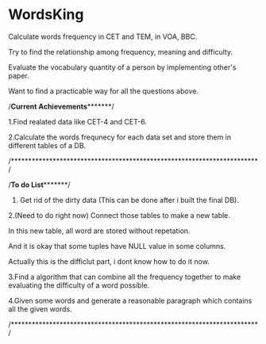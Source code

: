 # WordsKing
Calculate words frequency in CET and TEM, in VOA, BBC. 


Try to find the relationship among frequency, meaning and difficulty.


Evaluate the vocabulary quantity of a person by implementing other's paper.


Want to find a practicable way for all the questions above.

/**********************Current Achievements*****************************/

1.Find realated data like CET-4 and CET-6.

2.Calculate the words frequnecy for each data set and store them in different tables of a DB.



/***********************************************************************/



/**********************To do List*****************************/

1. Get rid of the dirty data (This can be done after i built the final DB).

2.(Need to do right now) Connect those tables to make a new table.

   In this new table, all word are stored without repetation.
   
   And it is okay that some tuples have NULL value in some columns.
   
   Actually this is the difficlut part, i dont know how to do it now.

3.Find a algorithm that can combine all the frequency together to make evaluating the difficulty of a word possible.

4.Given some words and generate a reasonable paragraph which contains all the given words.

/***********************************************************************/
